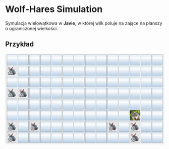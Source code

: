 # Wolf-Hares Simulation

Symulacja wielowątkowa w **Javie**, w której wilk poluje na zające na planszy o ograniczonej wielkości.

## Przykład

![example run](img/run_example.gif)
